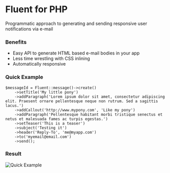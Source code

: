 Fluent for PHP
============
Programmatic approach to generating and sending responsive user notifications via e-mail

### Benefits ###
- Easy API to generate HTML based e-mail bodies in your app
- Less time wrestling with CSS inlining
- Automatically responsive

### Quick Example ###
```
$messageId = Fluent::message()->create()
    ->setTitle('My little pony')
    ->addParagraph('Lorem ipsum dolor sit amet, consectetur adipiscing elit. Praesent ornare pellentesque neque non rutrum. Sed a sagittis lacus.')
    ->addCallout('http://www.mypony.com', 'Like my pony')
    ->addParagraph('Pellentesque habitant morbi tristique senectus et netus et malesuada fames ac turpis egestas.')
    ->setTeaser('This is a teaser')
    ->subject('Testing it')
    ->header('Reply-To', 'me@myapp.com')
    ->to('myemail@email.com')
    ->send();
  ```
### Result ###
![Quick Example](https://raw.githubusercontent.com/Five-Squared/Fluent-Library-PHP/3.2/images/Quick-Example.png "Quick Example")
